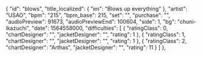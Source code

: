 {
      "id": "blows",
      "title_localized": {
        "en": "Blows up everything"
      },
      "artist": "USAO",
      "bpm": "215",
      "bpm_base": 215,
      "set": "",
      "purchase": "",
      "audioPreview": 91673,
      "audioPreviewEnd": 100604,
      "side": 1,
      "bg": "chuni-ikazuchi",
      "date": 1564558000,
      "difficulties": [
        {
          "ratingClass": 0,
          "chartDesigner": "",
          "jacketDesigner": "",
          "rating": 1
        },
        {
          "ratingClass": 1,
          "chartDesigner": "",
          "jacketDesigner": "",
          "rating": 1
        },
        {
          "ratingClass": 2,
          "chartDesigner": "Arthas",
          "jacketDesigner": "",
          "rating": 11
        }
      ]
    },